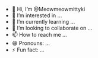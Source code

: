 - 👋 Hi, I’m @Meowmeowmittyki
- 👀 I’m interested in ...
- 🌱 I’m currently learning ...
- 💞️ I’m looking to collaborate on ...
- 📫 How to reach me ...
- 😄 Pronouns: ...
- ⚡ Fun fact: ...

<!---
Meowmeowmittyki/Meowmeowmittyki is a ✨ special ✨ repository because its `README.md` (this file) appears on your GitHub profile.
You can click the Preview link to take a look at your changes.
--->
